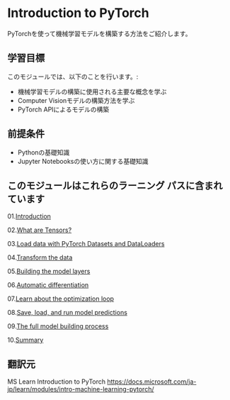 # Introduction to PyTorch

PyTorchを使って機械学習モデルを構築する方法をご紹介します。

## 学習目標

このモジュールでは、以下のことを行います。:

* 機械学習モデルの構築に使用される主要な概念を学ぶ
* Computer Visionモデルの構築方法を学ぶ
* PyTorch APIによるモデルの構築

## 前提条件

* Pythonの基礎知識
* Jupyter Notebooksの使い方に関する基礎知識

## このモジュールはこれらのラーニング パスに含まれています

01.[Introduction](01.Introduction.md)

02.[What are Tensors?](02.What_are_Tensors.ipynb)

03.[Load data with PyTorch Datasets and DataLoaders](03.Load_data_with_PyTorch_Datasets_and_Dataloaders.ipynb)

04.[Transform the data](04.Transform_the_data.ipynb)

05.[Building the model layers](05.Building_the_model_layers.ipynb)

06.[Automatic differentiation](06.Automatic_differentiation.ipynb)

07.[Learn about the optimization loop](07.Learn_about_the_optimization_loop.ipynb)

08.[Save, load, and run model predictions]()

09.[The full model building process]()

10.[Summary]()

## 翻訳元

MS Learn Introduction to PyTorch
<https://docs.microsoft.com/ja-jp/learn/modules/intro-machine-learning-pytorch/>
